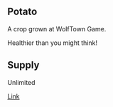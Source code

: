 ## Potato

A crop grown at WolfTown Game.

Healthier than you might think!

## Supply

Unlimited

[Link](https://docs.sunflower-land.com/crafting-guide)
